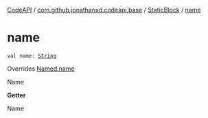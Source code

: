 [CodeAPI](../../index.md) / [com.github.jonathanxd.codeapi.base](../index.md) / [StaticBlock](index.md) / [name](.)

# name

`val name: `[`String`](https://kotlinlang.org/api/latest/jvm/stdlib/kotlin/-string/index.html)

Overrides [Named.name](../-named/name.md)

Name

**Getter**

Name

